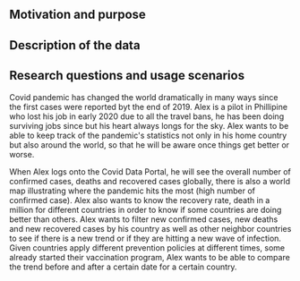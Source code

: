 ## Motivation and purpose

## Description of the data

## Research questions and usage scenarios

Covid pandemic has changed the world dramatically in many ways since the first cases were reported byt the end of 2019. Alex is a pilot in Phillipine who lost his job in early 2020 due to all the travel bans, he has been doing surviving jobs since but his heart always longs for the sky. Alex wants to be able to keep track of the pandemic's statistics not only in his home country but also around the world, so that he will be aware once things get better or worse. 

When Alex logs onto the Covid Data Portal, he will see the overall number of confirmed cases, deaths and recovered cases globally, there is also a world map illustrating where the pandemic hits the most (high number of confirmed case). Alex also wants to know the recovery rate, death in a million for different countries in order to know if some countries are doing better than others. Alex wants to filter new confirmed cases, new deaths and new recovered cases by his country as well as other neighbor countries to see if there is a new trend or if they are hitting a new wave of infection.
Given countries apply different prevention policies at different times, some already started their vaccination program, Alex wants to be able to compare the trend before and after a certain date for a certain country.
